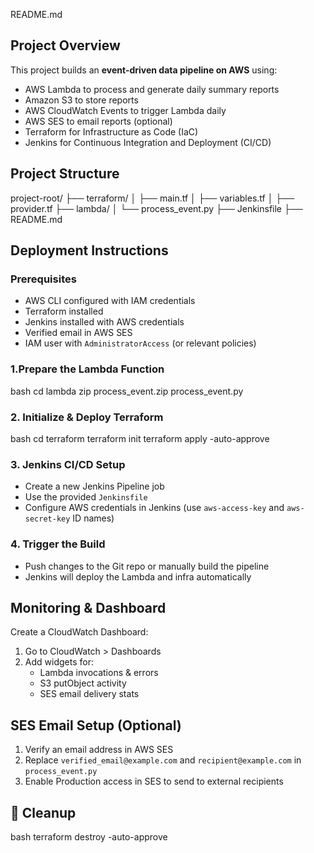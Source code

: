 README.md

## Project Overview

This project builds an **event-driven data pipeline on AWS** using:

- AWS Lambda to process and generate daily summary reports
- Amazon S3 to store reports
- AWS CloudWatch Events to trigger Lambda daily
- AWS SES to email reports (optional)
- Terraform for Infrastructure as Code (IaC)
- Jenkins for Continuous Integration and Deployment (CI/CD)



## Project Structure

project-root/ 
├── terraform/
│   ├── main.tf
│   ├── variables.tf
│   ├── provider.tf
├── lambda/
│   └── process_event.py
├── Jenkinsfile
├── README.md


## Deployment Instructions

### Prerequisites

- AWS CLI configured with IAM credentials
- Terraform installed
- Jenkins installed with AWS credentials
- Verified email in AWS SES
- IAM user with `AdministratorAccess` (or relevant policies)

### 1.Prepare the Lambda Function

bash
cd lambda
zip process_event.zip process_event.py


### 2. Initialize & Deploy Terraform

bash
cd terraform
terraform init
terraform apply -auto-approve


### 3. Jenkins CI/CD Setup

- Create a new Jenkins Pipeline job
- Use the provided `Jenkinsfile`
- Configure AWS credentials in Jenkins (use `aws-access-key` and `aws-secret-key` ID names)

### 4. Trigger the Build

- Push changes to the Git repo or manually build the pipeline
- Jenkins will deploy the Lambda and infra automatically

## Monitoring & Dashboard

Create a CloudWatch Dashboard:

1. Go to CloudWatch > Dashboards
2. Add widgets for:
   - Lambda invocations & errors
   - S3 putObject activity
   - SES email delivery stats


## SES Email Setup (Optional)

1. Verify an email address in AWS SES
2. Replace `verified_email@example.com` and `recipient@example.com` in `process_event.py`
3. Enable Production access in SES to send to external recipients


## 🧹 Cleanup

bash
terraform destroy -auto-approve
